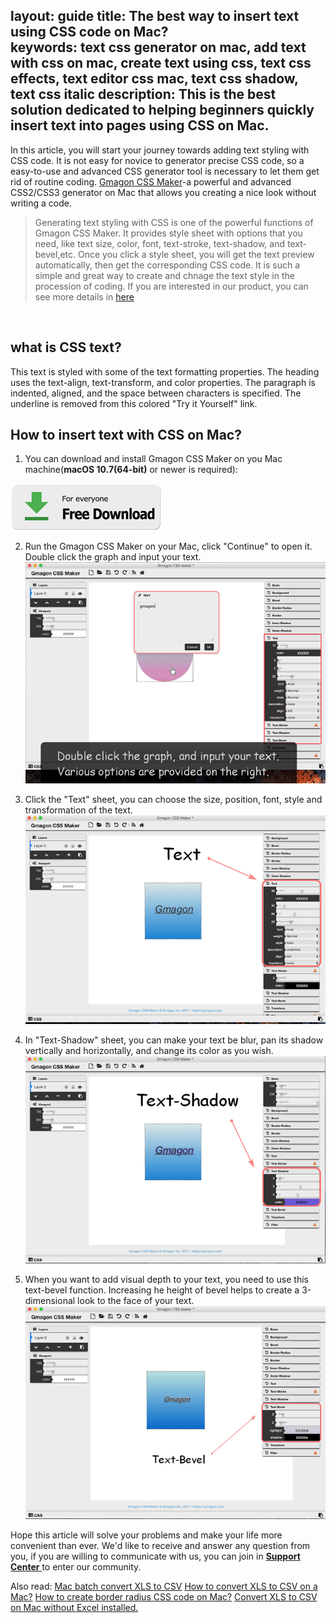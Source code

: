 layout: guide
title: The best way to insert text using CSS code on Mac?  
keywords: text css generator on mac, add text with css on mac, create text using css, text css effects, text editor css mac, text css shadow, text css italic
description: This is the best solution dedicated to helping beginners quickly insert text into pages using CSS on Mac. 
---


In this article, you will start your journey towards adding text styling with CSS code. It is not easy for novice to generator precise CSS code, so a easy-to-use and advanced CSS generator tool is necessary to let them get rid of routine coding. <a href="https://gmagon.com/products/store/gmagon_css_maker/" target="_blank" rel="noopener">Gmagon CSS Maker</a>-a powerful and advanced CSS2/CSS3 generator on Mac that allows you creating a nice look without writing a code.

>Generating text styling with CSS is one of the powerful functions of Gmagon CSS Maker. It provides style sheet with options that you need, like text size, color, font, text-stroke, text-shadow, and text-bevel,etc. Once you click a style sheet, you will get the text preview automatically, then get the corresponding CSS code. It is such a simple and great way to create and chnage the text style in the procession of coding. If you are interested in our product, you can see more details in <a href="https://gmagon.com/products/store/gmagon_css_maker/docs.html" target="_blank" rel="noopener">here</a>

<br>

## what is CSS text?
 This text is styled with some of the text formatting properties. The heading uses the text-align, text-transform, and color properties. The paragraph is indented, aligned, and the space between characters is specified. The underline is removed from this colored "Try it Yourself" link.


## How to insert text with CSS on Mac?
1. You can download and install Gmagon CSS Maker on you Mac machine(**macOS 10.7(64-bit)** or newer is required):

<a href="../products/store/gmagon_css_maker/download.html" target="_blank" rel="noopener"> <img src="../asset/images/free-download.png"> </a>


2. Run the Gmagon CSS Maker on your Mac, click "Continue" to open it. Double click the graph and input your text.
![](img/css-maker-text.png)

3. Click the "Text" sheet, you can choose the size, position, font, style and transformation of the text.
![](img/css-maker-textsheet.png)

4. In "Text-Shadow" sheet, you can make your text be blur, pan its shadow vertically and horizontally, and change its color as you wish.
![](img/css-maker-textshadow.png)

5. When you want to add visual depth to your text, you need to use this text-bevel function. Increasing he height of bevel helps to create a 3-dimensional look to the face of your text.
![](img/css-maker-textbevel.png)

Hope this article will solve your problems and make your life more convenient than ever. We'd like to receive and answer any question from you, if you are willing to communicate with us, you can join in <a href="https://gitter.im/Gmagon/support" target="_blank"> <strong>Support Center</strong> </a> to enter our community. 



Also read:
<a href="https://gmagon.com/guide/mac-batch-convert-xls-to-csv.html" target="_blank" rel="noopener">Mac batch convert XLS to CSV</a>
<a href="https://gmagon.com/guide/convert-xls-to-csv-on-mac.html" target="_blank" rel="noopener">How to convert XLS to CSV on a Mac?</a>
<a href="https://gmagon.com/guide/create-border-radius-css-mac.html" target="_blank" rel="noopener">How to create border radius CSS code on Mac?</a>
<a href="https://gmagon.com/guide/convert-xls-on-mac-without-excel.html" target="_blank" rel="noopener">Convert XLS to CSV on Mac without Excel installed.</a>
